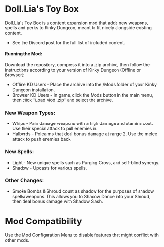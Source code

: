 # Doll.Lia's Toy Box

Doll.Lia's Toy Box is a content expansion mod that adds new weapons, spells and perks to Kinky Dungeon, meant to fit nicely alongside existing content.
- See the Discord post for the full list of included content.

#### Running the Mod:
Download the repository, compress it into a .zip archive, then follow the instructions according to your version of Kinky Dungeon (Offline or Browser):
- Offline KD Users - Place the archive into the /Mods folder of your Kinky Dungeon installation.
- Browser KD Users - In game, click the Mods button in the main menu, then click "Load Mod .zip" and select the archive.

### New Weapon Types:
- Whips - Pain damage weapons with a high damage and stamina cost. Use their special attack to pull enemies in.
- Halberds - Polearms that deal bonus damage at range 2. Use the melee attack to push enemies back.

### New Spells:
 - Light  - New unique spells such as Purging Cross, and self-blind synergy.
 - Shadow - Upcasts for various spells.

### Other Changes:
- Smoke Bombs & Shroud count as shadow for the purposes of shadow spells/weapons. This allows you to Shadow Dance into your Shroud, then deal bonus damage with Shadow Slash.


# Mod Compatibility

Use the Mod Configuration Menu to disable features that might conflict with other mods.
